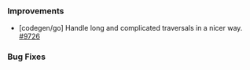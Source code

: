 ### Improvements

- [codegen/go] Handle long and complicated traversals in a nicer way.
  [#9726](https://github.com/pulumi/pulumi/pull/9726)

### Bug Fixes
